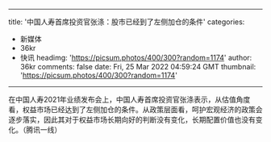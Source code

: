 
---
title: '中国人寿首席投资官张涤：股市已经到了左侧加仓的条件'
categories: 
 - 新媒体
 - 36kr
 - 快讯
headimg: 'https://picsum.photos/400/300?random=1174'
author: 36kr
comments: false
date: Fri, 25 Mar 2022 04:59:24 GMT
thumbnail: 'https://picsum.photos/400/300?random=1174'
---

<div>   
在中国人寿2021年业绩发布会上，中国人寿首席投资官张涤表示，从估值角度看，权益市场已经达到了左侧加仓的条件。从政策层面看，呵护宏观经济的政策会逐步落实，因此其对于权益市场长期向好的判断没有变化，长期配置价值也没有变化。（腾讯一线）  
</div>
            
